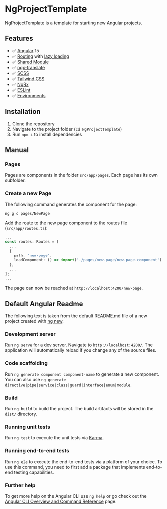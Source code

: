 # NgProjectTemplate

NgProjectTemplate is a template for starting new Angular projects.

## Features

* ✅ [Angular](https://angular.io/) 15
* ✅ [Routing](https://angular.io/guide/routing-overview) with [lazy loading](https://angular.io/guide/lazy-loading-ngmodules)
* ✅ [Shared Module](https://angular.io/guide/sharing-ngmodules)
* ✅ [ngx-translate](https://github.com/ngx-translate/core)
* ✅ [SCSS](https://sass-lang.com/)
* ✅ [Tailwind CSS](https://tailwindcss.com/)
* ✅ [NgRx](https://ngrx.io/)
* ✅ [ESLint](https://eslint.org/)
* ✅ [Environments](https://angular.io/guide/build#configuring-application-environments)

## Installation

1. Clone the repository
2. Navigate to the project folder (`cd NgProjectTemplate`)
2. Run `npm i` to install dependencies

## Manual

### Pages

Pages are components in the folder `src/app/pages`. Each page has its own subfolder.

### Create a new Page

The following command generates the component for the page:

```ng g c pages/NewPage```

Add the route to the new page component to the routes file (`src/app/routes.ts`):

```typescript
...
const routes: Routes = [
  ...
  {
    path: 'new-page',
    loadComponent: () => import('./pages/new-page/new-page.component').then(m => m.NewPageComponent),
  },
  ...
];
...
```

The page can now be reached at `http://localhost:4200/new-page`.

## Default Angular Readme

The following text is taken from the default README.md file of a new project created with [ng new](https://angular.io/cli/new).

### Development server

Run `ng serve` for a dev server. Navigate to `http://localhost:4200/`. The application will automatically reload if you change any of the source files.

### Code scaffolding

Run `ng generate component component-name` to generate a new component. You can also use `ng generate directive|pipe|service|class|guard|interface|enum|module`.

### Build

Run `ng build` to build the project. The build artifacts will be stored in the `dist/` directory.

### Running unit tests

Run `ng test` to execute the unit tests via [Karma](https://karma-runner.github.io).

### Running end-to-end tests

Run `ng e2e` to execute the end-to-end tests via a platform of your choice. To use this command, you need to first add a package that implements end-to-end testing capabilities.

### Further help

To get more help on the Angular CLI use `ng help` or go check out the [Angular CLI Overview and Command Reference](https://angular.io/cli) page.
